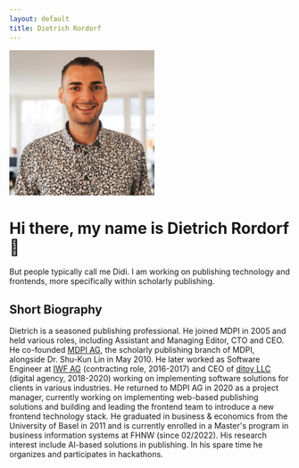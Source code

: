 ```yaml
---
layout: default
title: Dietrich Rordorf
---
```

<p class="lead">
    <img src="/assets/dr.jpg" alt="Dietrich Rordorf" width="260">
</p>

# Hi there, my name is Dietrich Rordorf  👋

But people typically call me Didi. I am working on publishing technology and frontends, more specifically within scholarly publishing.


## Short Biography

Dietrich is a seasoned publishing professional. He joined MDPI in 2005 and held various roles, including Assistant and Managing Editor, CTO and CEO. He co-founded [MDPI AG](https://www.mdpi.com/), the scholarly publishing branch of MDPI, alongside Dr. Shu-Kun Lin in May 2010. He later worked as Software Engineer at [IWF AG](https://www.iwf.ch/) (contracting role, 2016-2017) and CEO of [ditoy LLC](https://www.ditoy.com/) (digital agency, 2018-2020) working on implementing software solutions for clients in various industries. He returned to MDPI AG in 2020 as a project manager, currently working on implementing web-based publishing solutions and building and leading the frontend team to introduce a new frontend technology stack. He graduated in business & economics from the University of Basel in 2011 and is currently enrolled in a Master's program in business information systems at FHNW (since 02/2022). His research interest include AI-based solutions in publishing. In his spare time he organizes and participates in hackathons.
